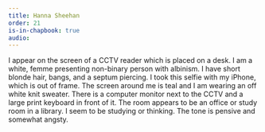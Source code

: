 ```yaml
---
title: Hanna Sheehan
order: 21
is-in-chapbook: true
audio: 
---
```

I appear on the screen of a CCTV reader which is placed on a desk. I am a white, femme presenting non-binary person with albinism. I have short blonde hair, bangs, and a septum piercing. I took this selfie with my iPhone, which is out of frame. The screen around me is teal and I am wearing an off white knit sweater. There is a computer monitor next to the CCTV and a large print keyboard in front of it. The room appears to be an office or study room in a library. I seem to be studying or thinking. The tone is pensive and somewhat angsty.
